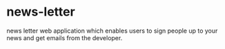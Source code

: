 # news-letter
news letter web application which enables users to sign people up to your news and get emails from the developer.
